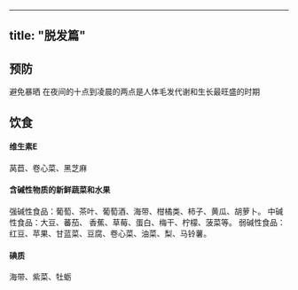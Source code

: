 
---
title: "脱发篇"
---

## 预防

避免暴晒
在夜间的十点到凌晨的两点是人体毛发代谢和生长最旺盛的时期

## 饮食

#### 维生素E
莴苣、卷心菜、黑芝麻

#### 含碱性物质的新鲜蔬菜和水果

强碱性食品：葡萄、茶叶、葡萄酒、海带、柑橘类、柿子、黄瓜、胡萝卜。 
中碱性食品：大豆、蕃茄、 香蕉、草莓、蛋白、梅干、柠檬、菠菜等。 
弱碱性食品：红豆、苹果、甘蓝菜、豆腐、卷心菜、油菜、梨、马铃薯。

#### 碘质
海带、紫菜、牡蛎